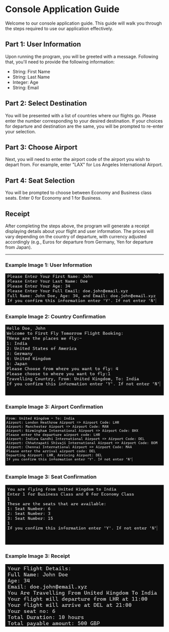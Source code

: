 # Console Application Guide

Welcome to our console application guide. This guide will walk you through the steps required to use our application effectively.

## Part 1: User Information
Upon running the program, you will be greeted with a message. Following that, you'll need to provide the following information:
- String: First Name
- String: Last Name
- Integer: Age
- String: Email

## Part 2: Select Destination
You will be presented with a list of countries where our flights go. Please enter the number corresponding to your desired destination. If your choices for departure and destination are the same, you will be prompted to re-enter your selection.

## Part 3: Choose Airport
Next, you will need to enter the airport code of the airport you wish to depart from. For example, enter "LAX" for Los Angeles International Airport.

## Part 4: Seat Selection
You will be prompted to choose between Economy and Business class seats. Enter 0 for Economy and 1 for Business.

## Receipt
After completing the steps above, the program will generate a receipt displaying details about your flight and user information. The prices will vary depending on the country of departure, with currency adjusted accordingly (e.g., Euros for departure from Germany, Yen for departure from Japan).

---

### Example Image 1: User Information
![User Information](./img/ex-1.png)

### Example Image 2: Country Confirmation
![Country Confirmation](./img/ex-2.png)

### Example Image 3: Airport Confirmation
![Airport Confirmation](./img/ex-3.png)

### Example Image 3: Seat Confirmation
![Seat Confirmation](./img/ex-4.png)

### Example Image 3: Receipt
![Receipt](./img/ex-5.png)
